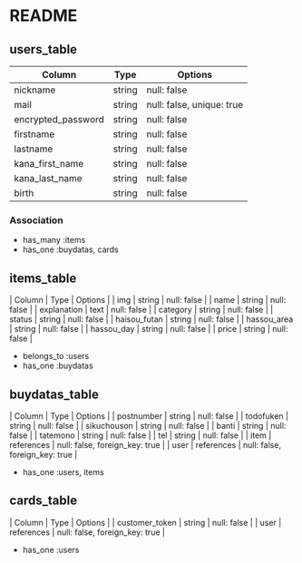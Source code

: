 # README

## users_table

| Column             | Type   | Options     |
| ------------------ | ------ | ----------- |
| nickname           | string | null: false |
| mail               | string | null: false, unique: true |
| encrypted_password | string | null: false |
| firstname          | string | null: false |
| lastname           | string | null: false |
| kana_first_name    | string | null: false |
| kana_last_name     | string | null: false |
| birth              | string | null: false |
### Association

- has_many :items
- has_one  :buydatas, cards

## items_table

| Column             | Type   | Options     |
| img                | string | null: false |
| name               | string | null: false |
| explanation        | text   | null: false |
| category           | string | null: false |
| status             | string | null: false |
| haisou_futan       | string | null: false |
| hassou_area        | string | null: false |
| hassou_day         | string | null: false |
| price              | string | null: false |

- belongs_to :users
- has_one    :buydatas

## buydatas_table

| Column             | Type       | Options     |
| postnumber         | string     | null: false |
| todofuken          | string     | null: false |
| sikuchouson        | string     | null: false |
| banti              | string     | null: false |
| tatemono           | string     | null: false |
| tel                | string     | null: false |
| item               | references | null: false, foreign_key: true |
| user               | references | null: false, foreign_key: true |

- has_one  :users, items

## cards_table
| Column             | Type       | Options     |
| customer_token     | string     | null: false |
| user               | references | null: false, foreign_key: true |

- has_one  :users
